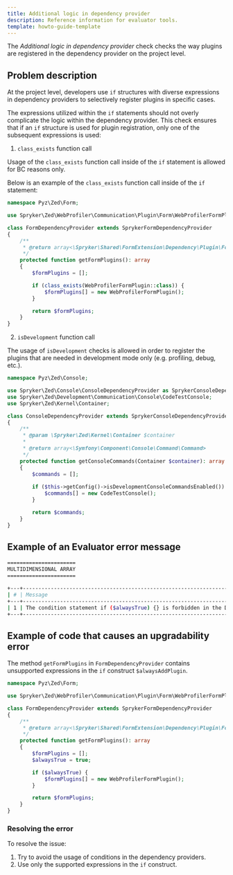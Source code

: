 ```yaml
---
title: Additional logic in dependency provider
description: Reference information for evaluator tools.
template: howto-guide-template
---
```


The *Additional logic in dependency provider* check checks the way plugins are registered in the dependency provider on the project level.

## Problem description

At the project level, developers use `if` structures with diverse expressions in dependency providers to selectively register plugins in specific cases.

The expressions utilized within the `if` statements should not overly complicate the logic within the dependency provider.
This check ensures that if an `if` structure is used for plugin registration, only one of the subsequent expressions is used:

1. `class_exists` function call

Usage of the `class_exists` function call inside of the `if` statement is allowed for BC reasons only.

Below is an example of the `class_exists` function call inside of the `if` statement:

```php
namespace Pyz\Zed\Form;

use Spryker\Zed\WebProfiler\Communication\Plugin\Form\WebProfilerFormPlugin;

class FormDependencyProvider extends SprykerFormDependencyProvider
{
    /**
     * @return array<\Spryker\Shared\FormExtension\Dependency\Plugin\FormPluginInterface>
     */
    protected function getFormPlugins(): array
    {
        $formPlugins = [];

        if (class_exists(WebProfilerFormPlugin::class)) {
            $formPlugins[] = new WebProfilerFormPlugin();
        }

        return $formPlugins;
    }
}
```

2. `isDevelopment` function call

The usage of `isDevelopment` checks is allowed in order to register the plugins that are needed in development mode only (e.g. profiling, debug, etc.).
    
```php
namespace Pyz\Zed\Console;

use Spryker\Zed\Console\ConsoleDependencyProvider as SprykerConsoleDependencyProvider;
use Spryker\Zed\Development\Communication\Console\CodeTestConsole;
use Spryker\Zed\Kernel\Container;

class ConsoleDependencyProvider extends SprykerConsoleDependencyProvider
{
    /**
     * @param \Spryker\Zed\Kernel\Container $container
     *
     * @return array<\Symfony\Component\Console\Command\Command>
     */
    protected function getConsoleCommands(Container $container): array
    {
        $commands = [];
        
        if ($this->getConfig()->isDevelopmentConsoleCommandsEnabled()) {
            $commands[] = new CodeTestConsole();
        }

        return $commands;
    }
}
```

## Example of an Evaluator error message

```bash
======================
MULTIDIMENSIONAL ARRAY
======================

+---+------------------------------------------------------------------------------------+-------------------------------------------------------------------+
| # | Message                                                                            | Target                                                            |
+---+------------------------------------------------------------------------------------+-------------------------------------------------------------------+
| 1 | The condition statement if ($alwaysTrue) {} is forbidden in the DependencyProvider | <path_to_project>/Pyz/Zed/Checkout/CheckoutDependencyProvider.php |
+---+------------------------------------------------------------------------------------+-------------------------------------------------------------------+

```

## Example of code that causes an upgradability error

The method `getFormPlugins` in `FormDependencyProvider` contains unsupported expressions in the `if` construct `$alwaysAddPlugin`.

```php
namespace Pyz\Zed\Form;

use Spryker\Zed\WebProfiler\Communication\Plugin\Form\WebProfilerFormPlugin;

class FormDependencyProvider extends SprykerFormDependencyProvider
{
    /**
     * @return array<\Spryker\Shared\FormExtension\Dependency\Plugin\FormPluginInterface>
     */
    protected function getFormPlugins(): array
    {
        $formPlugins = [];
        $alwaysTrue = true;

        if ($alwaysTrue) {
            $formPlugins[] = new WebProfilerFormPlugin();
        }

        return $formPlugins;
    }
}
```

### Resolving the error

To resolve the issue:

1. Try to avoid the usage of conditions in the dependency providers.
2. Use only the supported expressions in the `if` construct.

